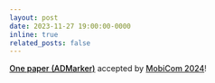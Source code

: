 ```yaml
---
layout: post
date: 2023-11-27 19:00:00-0000
inline: true
related_posts: false
---
```


<a href="https://dl.acm.org/doi/abs/10.1145/3636534.3649370" style="font-weight: 500; color: black;">One paper (ADMarker)</a> accepted by <a href="https://www.sigmobile.org/mobicom/2024/" style="font-weight: 500;">MobiCom 2024</a>!